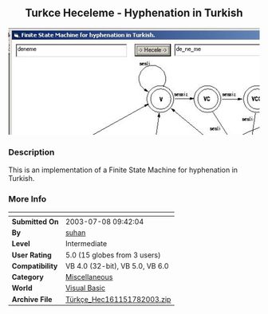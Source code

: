 ﻿<div align="center">

## Turkce Heceleme \- Hyphenation in Turkish

<img src="PIC200378922588525.jpg">
</div>

### Description

This is an implementation of a Finite State Machine for hyphenation in Turkish.
 
### More Info
 


<span>             |<span>
---                |---
**Submitted On**   |2003-07-08 09:42:04
**By**             |[suhan](https://github.com/Planet-Source-Code/PSCIndex/blob/master/ByAuthor/suhan.md)
**Level**          |Intermediate
**User Rating**    |5.0 (15 globes from 3 users)
**Compatibility**  |VB 4\.0 \(32\-bit\), VB 5\.0, VB 6\.0
**Category**       |[Miscellaneous](https://github.com/Planet-Source-Code/PSCIndex/blob/master/ByCategory/miscellaneous__1-1.md)
**World**          |[Visual Basic](https://github.com/Planet-Source-Code/PSCIndex/blob/master/ByWorld/visual-basic.md)
**Archive File**   |[Türkçe\_Hec161151782003\.zip](https://github.com/Planet-Source-Code/suhan-turkce-heceleme-hyphenation-in-turkish__1-46730/archive/master.zip)








